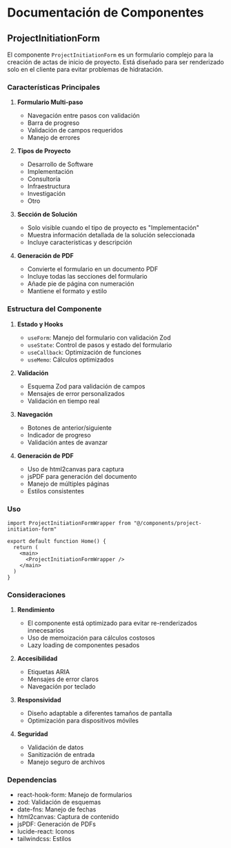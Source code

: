 # Documentación de Componentes

## ProjectInitiationForm

El componente `ProjectInitiationForm` es un formulario complejo para la creación de actas de inicio de proyecto. Está diseñado para ser renderizado solo en el cliente para evitar problemas de hidratación.

### Características Principales

1. **Formulario Multi-paso**
   - Navegación entre pasos con validación
   - Barra de progreso
   - Validación de campos requeridos
   - Manejo de errores

2. **Tipos de Proyecto**
   - Desarrollo de Software
   - Implementación
   - Consultoría
   - Infraestructura
   - Investigación
   - Otro

3. **Sección de Solución**
   - Solo visible cuando el tipo de proyecto es "Implementación"
   - Muestra información detallada de la solución seleccionada
   - Incluye características y descripción

4. **Generación de PDF**
   - Convierte el formulario en un documento PDF
   - Incluye todas las secciones del formulario
   - Añade pie de página con numeración
   - Mantiene el formato y estilo

### Estructura del Componente

1. **Estado y Hooks**
   - `useForm`: Manejo del formulario con validación Zod
   - `useState`: Control de pasos y estado del formulario
   - `useCallback`: Optimización de funciones
   - `useMemo`: Cálculos optimizados

2. **Validación**
   - Esquema Zod para validación de campos
   - Mensajes de error personalizados
   - Validación en tiempo real

3. **Navegación**
   - Botones de anterior/siguiente
   - Indicador de progreso
   - Validación antes de avanzar

4. **Generación de PDF**
   - Uso de html2canvas para captura
   - jsPDF para generación del documento
   - Manejo de múltiples páginas
   - Estilos consistentes

### Uso

```tsx
import ProjectInitiationFormWrapper from "@/components/project-initiation-form"

export default function Home() {
  return (
    <main>
      <ProjectInitiationFormWrapper />
    </main>
  )
}
```

### Consideraciones

1. **Rendimiento**
   - El componente está optimizado para evitar re-renderizados innecesarios
   - Uso de memoización para cálculos costosos
   - Lazy loading de componentes pesados

2. **Accesibilidad**
   - Etiquetas ARIA
   - Mensajes de error claros
   - Navegación por teclado

3. **Responsividad**
   - Diseño adaptable a diferentes tamaños de pantalla
   - Optimización para dispositivos móviles

4. **Seguridad**
   - Validación de datos
   - Sanitización de entrada
   - Manejo seguro de archivos

### Dependencias

- react-hook-form: Manejo de formularios
- zod: Validación de esquemas
- date-fns: Manejo de fechas
- html2canvas: Captura de contenido
- jsPDF: Generación de PDFs
- lucide-react: Iconos
- tailwindcss: Estilos 